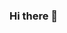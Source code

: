 ### Hi there 👋

<!--
**phantatbach/phantatbach** is a ✨ _special_ ✨ repository because its `README.md` (this file) appears on your GitHub profile.

Here are some ideas to get you started:

- 🔭 I’m currently working on NLP and Linguistics
- 🌱 I’m currently learning new LLM architectures
- 👯 I’m looking to collaborate on NLP and Linguistics
- 🤔 I’m looking for help with advanced programming and maths
- 💬 Ask me about NLP and Linguistics
- 📫 How to reach me: My personal site on my profile
